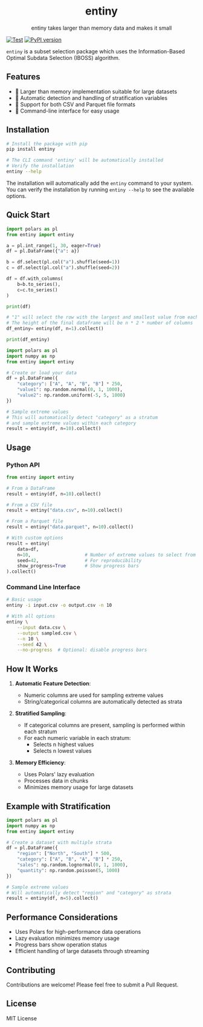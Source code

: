 <h1 align="center">entiny</h1>
<p align="center">entiny takes larger than memory data and makes it small</p>

[![Test](https://github.com/alexhallam/entiny/actions/workflows/test.yml/badge.svg)](https://github.com/alexhallam/entiny/actions/workflows/test.yml)
[![PyPI version](https://badge.fury.io/py/entiny.svg)](https://badge.fury.io/py/entiny)

`entiny` is a subset selection package which uses the Information-Based Optimal Subdata Selection (IBOSS) algorithm.

## Features

- 🐘 Larger than memory implementation suitable for large datasets
- 🍰 Automatic detection and handling of stratification variables
- 🥗 Support for both CSV and Parquet file formats
- 🤖 Command-line interface for easy usage

## Installation

```bash
# Install the package with pip
pip install entiny

# The CLI command 'entiny' will be automatically installed
# Verify the installation
entiny --help
```

The installation will automatically add the `entiny` command to your system. You can verify the installation by running `entiny --help` to see the available options.

## Quick Start

```python
import polars as pl
from entiny import entiny

a = pl.int_range(1, 30, eager=True)
df = pl.DataFrame({"a": a})

b = df.select(pl.col("a").shuffle(seed=1))
c = df.select(pl.col("a").shuffle(seed=2))

df = df.with_columns(
    b=b.to_series(),
    c=c.to_series()
)

print(df)

# "1" will select the row with the largest and smallest value from each column.
# The height of the final dataframe will be n * 2 * number of columns
df_entiny= entiny(df, n=1).collect()

print(df_entiny)
```

```python
import polars as pl
import numpy as np
from entiny import entiny

# Create or load your data
df = pl.DataFrame({
    "category": ["A", "A", "B", "B"] * 250,
    "value1": np.random.normal(0, 1, 1000),
    "value2": np.random.uniform(-5, 5, 1000)
})

# Sample extreme values
# This will automatically detect "category" as a stratum
# and sample extreme values within each category
result = entiny(df, n=10).collect()
```

## Usage

### Python API

```python
from entiny import entiny

# From a DataFrame
result = entiny(df, n=10).collect()

# From a CSV file
result = entiny("data.csv", n=10).collect()

# From a Parquet file
result = entiny("data.parquet", n=10).collect()

# With custom options
result = entiny(
    data=df,
    n=10,                    # Number of extreme values to select from each end
    seed=42,                 # For reproducibility
    show_progress=True       # Show progress bars
).collect()
```

### Command Line Interface

```bash
# Basic usage
entiny -i input.csv -o output.csv -n 10

# With all options
entiny \
    --input data.csv \
    --output sampled.csv \
    --n 10 \
    --seed 42 \
    --no-progress  # Optional: disable progress bars
```

## How It Works

1. **Automatic Feature Detection**:
   - Numeric columns are used for sampling extreme values
   - String/categorical columns are automatically detected as strata

2. **Stratified Sampling**:
   - If categorical columns are present, sampling is performed within each stratum
   - For each numeric variable in each stratum:
     - Selects n highest values
     - Selects n lowest values

3. **Memory Efficiency**:
   - Uses Polars' lazy evaluation
   - Processes data in chunks
   - Minimizes memory usage for large datasets

## Example with Stratification

```python
import polars as pl
import numpy as np
from entiny import entiny

# Create a dataset with multiple strata
df = pl.DataFrame({
    "region": ["North", "South"] * 500,
    "category": ["A", "B", "A", "B"] * 250,
    "sales": np.random.lognormal(0, 1, 1000),
    "quantity": np.random.poisson(5, 1000)
})

# Sample extreme values
# Will automatically detect "region" and "category" as strata
result = entiny(df, n=5).collect()
```

## Performance Considerations

- Uses Polars for high-performance data operations
- Lazy evaluation minimizes memory usage
- Progress bars show operation status
- Efficient handling of large datasets through streaming

## Contributing

Contributions are welcome! Please feel free to submit a Pull Request.

## License

MIT License
